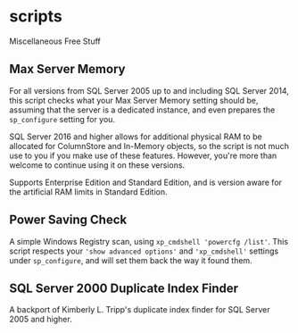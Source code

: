 # scripts
Miscellaneous Free Stuff

## Max Server Memory

For all versions from SQL Server 2005 up to and including SQL Server 2014, this script checks what your Max Server Memory setting should be, assuming that the server is a dedicated instance, and even prepares the `sp_configure` setting for you.

SQL Server 2016 and higher allows for additional physical RAM to be allocated for ColumnStore and In-Memory objects, so the script is not much use to you if you make use of these features. However, you're more than welcome to continue using it on these versions.

Supports Enterprise Edition and Standard Edition, and is version aware for the artificial RAM limits in Standard Edition.

## Power Saving Check

A simple Windows Registry scan, using `xp_cmdshell 'powercfg /list'`. This script respects your `'show advanced options'` and `'xp_cmdshell'` settings under `sp_configure`, and will set them back the way it found them.

## SQL Server 2000 Duplicate Index Finder

A backport of Kimberly L. Tripp's duplicate index finder for SQL Server 2005 and higher.
